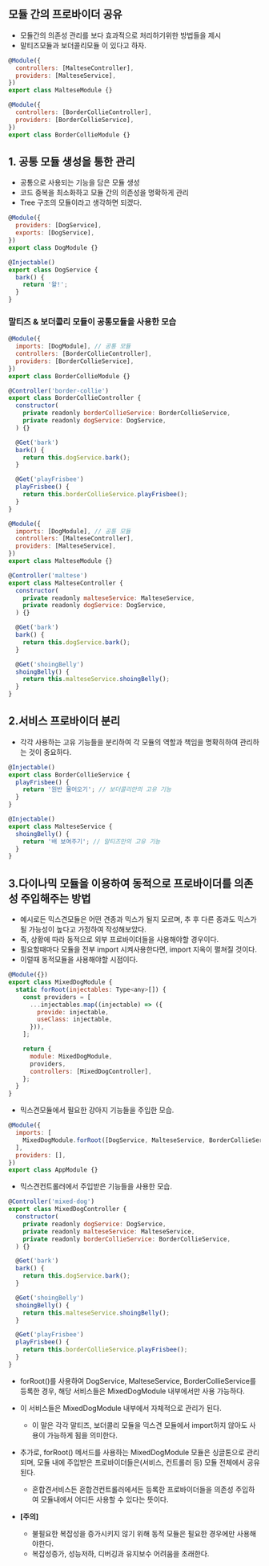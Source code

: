 ## 모듈 간의 프로바이더 공유

- 모듈간의 의존성 관리를 보다 효과적으로 처리하기위한 방법들을 제시
- 말티즈모듈과 보더콜리모듈 이 있다고 하자.

```javascript
@Module({
  controllers: [MalteseController],
  providers: [MalteseService],
})
export class MalteseModule {}
```

```javascript
@Module({
  controllers: [BorderCollieController],
  providers: [BorderCollieService],
})
export class BorderCollieModule {}
```

## 1. 공통 모듈 생성을 통한 관리

- 공통으로 사용되는 기능을 담은 모듈 생성
- 코드 중복을 최소화하고 모듈 간의 의존성을 명확하게 관리
- Tree 구조의 모듈이라고 생각하면 되겠다.

```javascript
@Module({
  providers: [DogService],
  exports: [DogService],
})
export class DogModule {}
```

```javascript
@Injectable()
export class DogService {
  bark() {
    return '왈!';
  }
}
```

### 말티즈 & 보더콜리 모듈이 공통모듈을 사용한 모습

```javascript
@Module({
  imports: [DogModule], // 공통 모듈
  controllers: [BorderCollieController],
  providers: [BorderCollieService],
})
export class BorderCollieModule {}
```

```javascript
@Controller('border-collie')
export class BorderCollieController {
  constructor(
    private readonly borderCollieService: BorderCollieService,
    private readonly dogService: DogService,
  ) {}

  @Get('bark')
  bark() {
    return this.dogService.bark();
  }

  @Get('playFrisbee')
  playFrisbee() {
    return this.borderCollieService.playFrisbee();
  }
}
```

```javascript
@Module({
  imports: [DogModule], // 공통 모듈
  controllers: [MalteseController],
  providers: [MalteseService],
})
export class MalteseModule {}
```

```javascript
@Controller('maltese')
export class MalteseController {
  constructor(
    private readonly malteseService: MalteseService,
    private readonly dogService: DogService,
  ) {}

  @Get('bark')
  bark() {
    return this.dogService.bark();
  }

  @Get('shoingBelly')
  shoingBelly() {
    return this.malteseService.shoingBelly();
  }
}
```

## 2.서비스 프로바이더 분리

- 각각 사용하는 고유 기능들을 분리하여 각 모듈의 역할과 책임을 명확히하여 관리하는 것이 중요하다.

```javascript
@Injectable()
export class BorderCollieService {
  playFrisbee() {
    return '원반 물어오기'; // 보더콜리만의 고유 기능
  }
}
```

```javascript
@Injectable()
export class MalteseService {
  shoingBelly() {
    return '배 보여주기'; // 말티즈만의 고유 기능
  }
}
```

## 3.다이나믹 모듈을 이용하여 동적으로 프로바이더를 의존성 주입해주는 방법

- 예시로든 믹스견모듈은 어떤 견종과 믹스가 될지 모르며, 추 후 다른 종과도 믹스가 될 가능성이 높다고 가정하여 작성해보았다.
- 즉, 상황에 따라 동적으로 외부 프로바이더들을 사용해야할 경우이다.
- 필요할때마다 모듈을 전부 import 시켜사용한다면, import 지옥이 펼쳐질 것이다.
- 이럴때 동적모듈을 사용해야할 시점이다.

```javascript
@Module({})
export class MixedDogModule {
  static forRoot(injectables: Type<any>[]) {
    const providers = [
      ...injectables.map((injectable) => ({
        provide: injectable,
        useClass: injectable,
      })),
    ];

    return {
      module: MixedDogModule,
      providers,
      controllers: [MixedDogController],
    };
  }
}
```

- 믹스견모듈에서 필요한 강아지 기능들을 주입한 모습.

```javascript
@Module({
  imports: [
    MixedDogModule.forRoot([DogService, MalteseService, BorderCollieService]),
  ],
  providers: [],
})
export class AppModule {}
```

- 믹스견컨트롤러에서 주입받은 기능들을 사용한 모습.

```javascript
@Controller('mixed-dog')
export class MixedDogController {
  constructor(
    private readonly dogService: DogService,
    private readonly malteseService: MalteseService,
    private readonly borderCollieService: BorderCollieService,
  ) {}

  @Get('bark')
  bark() {
    return this.dogService.bark();
  }

  @Get('shoingBelly')
  shoingBelly() {
    return this.malteseService.shoingBelly();
  }

  @Get('playFrisbee')
  playFrisbee() {
    return this.borderCollieService.playFrisbee();
  }
}

```

- forRoot()를 사용하여 DogService, MalteseService, BorderCollieService를 등록한 경우, 해당 서비스들은 MixedDogModule 내부에서만 사용 가능하다.
- 이 서비스들은 MixedDogModule 내부에서 자체적으로 관리가 된다.
  - 이 말은 각각 말티즈, 보더콜리 모듈을 믹스견 모듈에서 import하지 않아도 사용이 가능하게 됨을 의미한다.
- 추가로, forRoot() 메서드를 사용하는 MixedDogModule 모듈은 싱글톤으로 관리되며, 모듈 내에 주입받은 프로바이더들은(서비스, 컨트롤러 등) 모듈 전체에서 공유된다.

  - 혼합견서비스든 혼합견컨트롤러에서든 등록한 프로바이더들을 의존성 주입하여 모듈내에서 어디든 사용할 수 있다는 뜻이다.

- **[주의]**
  - 불필요한 복잡성을 증가시키지 않기 위해 동적 모듈은 필요한 경우에만 사용해야한다.
  - 복잡성증가, 성능저하, 디버깅과 유지보수 어려움을 초래한다.
